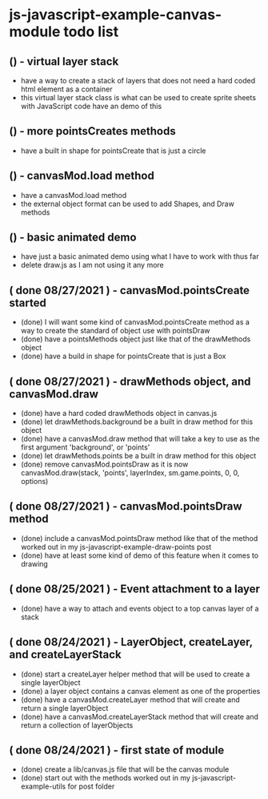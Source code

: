 # js-javascript-example-canvas-module todo list

## () - virtual layer stack
* have a way to create a stack of layers that does not need a hard coded html element as a container
* this virtual layer stack class is what can be used to create sprite sheets with JavaScript code have an demo of this

## () - more pointsCreates methods 
* have a built in shape for pointsCreate that is just a circle

## () - canvasMod.load method
* have a canvasMod.load method
* the external object format can be used to add Shapes, and Draw methods

## () - basic animated demo
* have just a basic animated demo using what I have to work with thus far
* delete draw.js as I am not using it any more

## ( done 08/27/2021 ) - canvasMod.pointsCreate started
* (done) I will want some kind of canvasMod.pointsCreate method as a way to create the standard of object use with pointsDraw
* (done) have a pointsMethods object just like that of the drawMethods object
* (done) have a build in shape for pointsCreate that is just a Box

## ( done 08/27/2021 ) - drawMethods object, and canvasMod.draw
* (done) have a hard coded drawMethods object in canvas.js
* (done) let drawMethods.background be a built in draw method for this object
* (done) have a canvasMod.draw method that will take a key to use as the first argument 'background', or 'points'
* (done) let drawMethods.points be a built in draw method for this object
* (done) remove canvasMod.pointsDraw as it is now canvasMod.draw(stack, 'points', layerIndex, sm.game.points, 0, 0, options)

## ( done 08/27/2021 ) - canvasMod.pointsDraw method
* (done) include a canvasMod.pointsDraw method like that of the method worked out in my js-javascript-example-draw-points post
* (done) have at least some kind of demo of this feature when it comes to drawing

## ( done 08/25/2021 ) - Event attachment to a layer
* (done) have a way to attach and events object to a top canvas layer of a stack

## ( done 08/24/2021 ) - LayerObject, createLayer, and createLayerStack
* (done) start a createLayer helper method that will be used to create a single layerObject
* (done) a layer object contains a canvas element as one of the properties
* (done) have a canvasMod.createLayer method that will create and return a single layerObject
* (done) have a canvasMod.createLayerStack method that will create and return a collection of layerObjects

## ( done 08/24/2021 ) - first state of module
* (done) create a lib/canvas.js file that will be the canvas module
* (done) start out with the methods worked out in my js-javascript-example-utils for post folder
